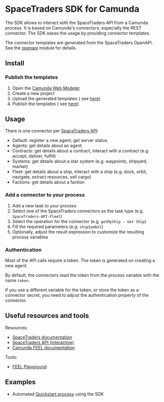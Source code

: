 # SpaceTraders SDK for Camunda

The SDK allows to interact with the SpaceTraders API from a Camunda process. It is based on Camunda's connectors,
especially the REST connector. The SDK eases the usage by providing connector templates.

The connector templates are generated from the SpaceTraders OpenAPI. See the [openapi](/openapi) module for details.

## Install

### Publish the templates

1. Open the [Camunda Web Modeler](https://modeler.cloud.camunda.io/)
2. Create a new project
3. Upload the generated templates (
   see [here](https://docs.camunda.io/docs/components/connectors/manage-connector-templates/#importing-existing-connector-templates))
4. Publish the templates (
   see [here](https://docs.camunda.io/docs/components/connectors/manage-connector-templates/#create-connector-templates))

## Usage

There is one connector
per [SpaceTraders API](https://spacetraders.stoplight.io/docs/spacetraders/11f2735b75b02-space-traders-api):

- Default: register a new agent, get server status
- Agents: get details about an agent
- Contracts: get details about a contract, interact with a contract (e.g. accept, deliver, fulfill)
- Systems: get details about a star system (e.g. waypoints, shipyard, market)
- Fleet: get details about a ship, interact with a ship (e.g. dock, orbit, navigate, extract resources, sell cargo)
- Factions: get details about a faction

### Add a connector to your process

1. Add a new task to your process
2. Select one of the SpaceTraders connectors as the task type (e.g. `SpaceTraders-API-Fleet`)
3. Select the operation for the connector (e.g. `getMyShip - Get Ship`)
4. Fill the required parameters (e.g. `shipSymbol`)
5. Optionally, adjust the result expression to customize the resulting process variables

### Authentication

Most of the API calls require a token. The token is generated on creating a new agent.

By default, the connectors read the token from the process variable with the name `token`.

If you use a different variable for the token, or store the token as a connector secret, you need to adjust the
authentication property of the connector.

## Useful resources and tools

Resources:

- [SpaceTraders documentation](https://docs.spacetraders.io/)
- [SpaceTraders API (interactive)](https://spacetraders.stoplight.io/docs/spacetraders)
- [Camunda FEEL documentation](https://docs.camunda.io/docs/components/modeler/feel/language-guide/feel-expressions-introduction/)

Tools:

- [FEEL Playground](https://camunda.github.io/feel-scala/docs/playground/)

## Examples

- Automated [Quickstart process](../examples/quickstart) using the SDK
